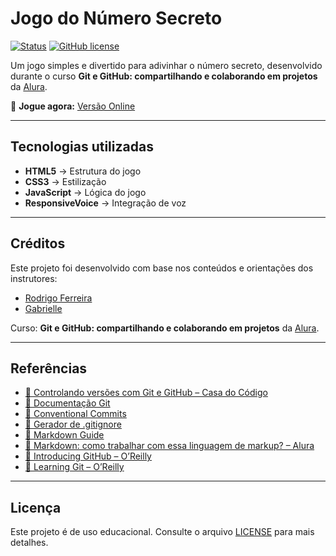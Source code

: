 # Jogo do Número Secreto

[![Status](https://img.shields.io/badge/status-concluído-brightgreen)](https://github.com/SEU-USUARIO/jogo-numero-secreto)
[![GitHub license](https://img.shields.io/github/license/SEU-USUARIO/jogo-numero-secreto)](LICENSE)

Um jogo simples e divertido para adivinhar o número secreto, desenvolvido durante o curso **Git e GitHub: compartilhando e colaborando em projetos** da [Alura](https://www.alura.com.br/).

🔗 **Jogue agora:** [Versão Online](https://jogo-kappa-rust.vercel.app/)

---

## Tecnologias utilizadas
- **HTML5** → Estrutura do jogo  
- **CSS3** → Estilização  
- **JavaScript** → Lógica do jogo  
- **ResponsiveVoice** → Integração de voz  

---

## Créditos

Este projeto foi desenvolvido com base nos conteúdos e orientações dos instrutores:  
- [Rodrigo Ferreira](https://www.alura.com.br)  
- [Gabrielle](https://www.alura.com.br)  

Curso: **Git e GitHub: compartilhando e colaborando em projetos** da [Alura](https://www.alura.com.br/).  

---

## Referências

- [📘 Controlando versões com Git e GitHub – Casa do Código](https://www.casadocodigo.com.br/pages/sumario-git-github)  
- [📘 Documentação Git](https://git-scm.com/book/pt-br/v2/Come%C3%A7ando-O-B%C3%A1sico-do-Git)  
- [📘 Conventional Commits](https://www.conventionalcommits.org/pt-br/v1.0.0-beta.4/)  
- [🔧 Gerador de .gitignore](https://www.toptal.com/developers/gitignore/)  
- [📘 Markdown Guide](https://www.markdownguide.org/)  
- [📘 Markdown: como trabalhar com essa linguagem de markup? – Alura](https://www.alura.com.br/artigos/como-trabalhar-com-markdown)  
- [📘 Introducing GitHub – O’Reilly](https://www.oreilly.com/library/view/introducing-github/9781491949801/)  
- [📘 Learning Git – O’Reilly](https://www.oreilly.com/library/view/learning-git/9781098133900/?_gl=1*1k0j59z*_ga*MTc2ODczMTk1MS4xNjk4NDI5NjAw*_ga_092EL089CH*MTcwMTcxODU5OC4yLjEuMTcwMTcxODc3NS41My4wLjA)  

---

## Licença
Este projeto é de uso educacional. Consulte o arquivo [LICENSE](LICENSE) para mais detalhes.
